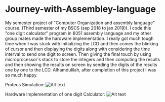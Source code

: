 # Journey-with-Assembley-language
My semester project of "Computer Organization and assembly language" course. (Third semester of my BSCS (sep 2018 to jan 2019)).
I code this "one digit calculator" program in 8051 assembly language and my other group mates made the hardware implementation.
I really got much tough time when I was stuck with initializing the LCD and then comes the blinking of cursor and then displaying the digits along with considering the time interval to send one digit to screen. Then giving the final touch by using microprocessor's stack to store the integers and then computing the results and then showing the results on screen by sending the digits of the results one by one to the LCD.
Alhamdulilah, after completion of this project I was so much happy.

Proteus Simulation: 
![Alt text](https://github.com/talha3111997/Journey-with-Assembley-language/blob/master/COAL%20Project.JPG?raw=true "Proteus Simulation Screenshot")

Hardware Implementation of one digit Calculator: 
![Alt text](https://github.com/talha3111997/Journey-with-Assembley-language/blob/master/Hardware%20Implementation.jpeg?raw=true "Picture of Hardware Implementation")
